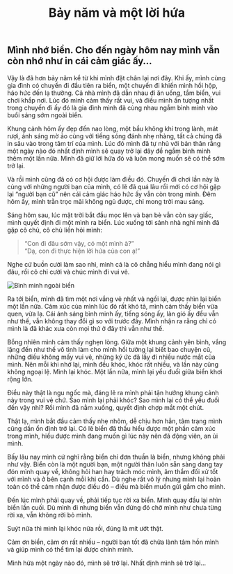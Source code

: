 ﻿---
title: Bảy năm và một lời hứa
published: 2025-09-07
description: 'Một buổi sáng trở lại biển sau bảy năm, mình viết lại cảm xúc cũ, kỷ niệm xưa, và những suy nghĩ chẳng thể nói thành lời. Biển vẫn như thế, chỉ có mình đã khác.'
image: '/images/Sunrise.jpg'
draft: false 
---

## Mình nhớ biển. Cho đến ngày hôm nay mình vẫn còn nhớ như in cái cảm giác ấy…

Vậy là đã hơn bảy năm kể từ khi mình đặt chân lại nơi đây. Khi ấy, mình cùng gia đình có chuyến đi đầu tiên ra biển, một chuyến đi khiến mình hồi hộp, háo hức đến lạ thường. Cả nhà mình đã dẫn nhau đi ăn uống, tắm biển, vui chơi khắp nơi. Lúc đó mình cảm thấy rất vui, và điều mình ấn tượng nhất trong chuyến đi ấy đó là gia đình mình đã cùng nhau ngắm bình minh vào buổi sáng sớm ngoài biển.

Khung cảnh hôm ấy đẹp đến nao lòng, một bầu không khí trong lành, mát rượi, ánh sáng mờ ảo cùng với tiếng sóng đánh nhẹ nhàng, tất cả chúng đã in sâu vào trong tâm trí của mình. Lúc đó mình đã tự nhủ với bản thân rằng một ngày nào đó nhất định mình sẽ quay trở lại đây để ngắm bình minh thêm một lần nữa. Mình đã giữ lời hứa đó và luôn mong muốn sẽ có thể sớm trở lại.

Và rồi mình cũng đã có cơ hội được làm điều đó. Chuyến đi chơi lần này là cùng với những người bạn của mình, có lẽ đã quá lâu rồi mới có cơ hội gặp lại “người bạn cũ” nên cái cảm giác háo hức ấy vẫn còn trong mình. Đêm hôm ấy, mình trằn trọc mãi không ngủ được, chỉ mong trời mau sáng.

Sáng hôm sau, lúc mặt trời bắt đầu mọc lên và bạn bè vẫn còn say giấc, mình quyết định đi một mình ra biển. Lúc xuống tới sảnh nhà nghỉ mình đã gặp cô chủ, cô chủ liền hỏi mình:

> “Con đi đâu sớm vậy, có một mình à?”  
> “Dạ, con đi thực hiện lời hứa của con ạ!”

Nghe cứ buồn cười làm sao nhỉ, mình cá là cô chẳng hiểu mình đang nói gì đâu, rồi cô chỉ cười và chúc mình đi vui vẻ.

![Bình minh ngoài biển](/images/Sunrise.jpg)

Ra tới biển, mình đã tìm một nơi vắng vẻ nhất và ngồi lại, được nhìn lại biển một lần nữa. Cảm xúc của mình lúc đó rất khó tả, mình cảm thấy biển vừa quen, vừa lạ. Cái ánh sáng bình minh ấy, tiếng sóng ấy, làn gió ấy đều vẫn như thế, vẫn không thay đổi gì so với trước đây. Mình nhận ra rằng chỉ có mình là đã khác xưa còn mọi thứ ở đây thì vẫn như thế.

Bỗng nhiên mình cảm thấy nghẹn lòng. Giữa một khung cảnh yên bình, vắng lặng đến như thế vô tình làm cho mình hồi tưởng lại biết bao chuyện cũ, những điều không mấy vui vẻ, những ký ức đã lấy đi nhiều nước mắt của mình. Nên mỗi khi nhớ lại, mình đều khóc, khóc rất nhiều, và lần này cũng không ngoại lệ. Mình lại khóc. Một lần nữa, mình lại yếu đuối giữa biển khơi rộng lớn.

Điều này thật là ngu ngốc mà, đáng lẽ ra mình phải tận hưởng khung cảnh này trong vui vẻ chứ. Sao mình lại phải khóc? Sao mình lại có thể yếu đuối đến vậy nhỉ? Rồi mình đã nằm xuống, quyết định chợp mắt một chút.

Thật lạ, mình bắt đầu cảm thấy nhẹ nhõm, dễ chịu hơn hẳn, tâm trạng mình cũng dần ổn định trở lại. Có lẽ biển đã thấu hiểu được một phần cảm xúc trong mình, hiểu được mình đang muốn gì lúc này nên đã động viên, an ủi mình.

Bấy lâu nay mình cứ nghĩ rằng biển chỉ đơn thuần là biển, nhưng không phải như vậy. Biển còn là một người bạn, một người thân luôn sẵn sàng dang tay đón mình quay về, không hỏi han hay trách móc mình, âm thầm đối xử tốt với mình và ở bên cạnh mỗi khi cần. Dù nghe rất vô lý nhưng mình lại hoàn toàn có thể cảm nhận được điều đó – điều mà biển muốn gửi gắm cho mình.

Đến lúc mình phải quay về, phải tiếp tục rời xa biển. Mình quay đầu lại nhìn biển lần cuối. Dù mình đi nhưng biển vẫn đứng đó chờ mình như chưa từng rời xa, vẫn không rời bỏ mình.

Suýt nữa thì mình lại khóc nữa rồi, đúng là mít ướt thật.

Cảm ơn biển, cảm ơn rất nhiều – người bạn tốt đã chữa lành tâm hồn mình và giúp mình có thể tìm lại được chính mình.

Mình hứa một ngày nào đó, mình sẽ trở lại. Nhất định mình sẽ trở lại…
